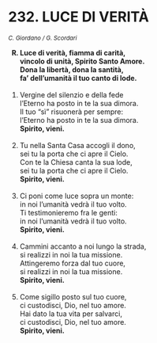 # 232. LUCE DI VERITÀ

<sub><i>C. Giordano / G. Scordari</i></sub>
<ol>
	<b><li type="A" value="18">Luce di verità, fiamma di carità,<br>
		vincolo di unità, Spirito Santo Amore.<br>
		Dona la libertà, dona la santità,<br>
		fa’ dell’umanità il tuo canto di lode.</li></b><br>
	<li value="1">Vergine del silenzio e della fede<br>
		l’Eterno ha posto in te la sua dimora.<br>
		Il tuo “sì” risuonerà per sempre:<br>
		l’Eterno ha posto in te la sua dimora.<br>
		<b>Spirito, vieni.</b></li><br>
	<li>Tu nella Santa Casa accogli il dono,<br>
		sei tu la porta che ci apre il Cielo.<br>
		Con te la Chiesa canta la sua lode,<br>
		sei tu la porta che ci apre il Cielo.<br>
		<b>Spirito, vieni.</b></li><br>
	<li>Ci poni come luce sopra un monte:<br>
		in noi l’umanità vedrà il tuo volto.<br>
		Ti testimonieremo fra le genti:<br>
		in noi l’umanità vedrà il tuo volto.<br>
		<b>Spirito, vieni.</b></li><br>
	<li>Cammini accanto a noi lungo la strada,<br>
		si realizzi in noi la tua missione.<br>
		Attingeremo forza dal tuo cuore,<br>
		si realizzi in noi la tua missione.<br>
		<b>Spirito, vieni.</b></li><br>
	<li>Come sigillo posto sul tuo cuore,<br>
		ci custodisci, Dio, nel tuo amore.<br>
		Hai dato la tua vita per salvarci,<br>
		ci custodisci, Dio, nel tuo amore.<br>
		<b>Spirito, vieni.</b></li>
</ol>
